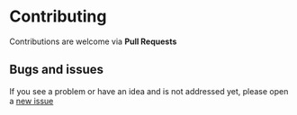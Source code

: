 # Contributing

Contributions are welcome via **Pull Requests**

## Bugs and issues

If you see a problem or have an idea and is not addressed yet, please open a [new issue](#issues)